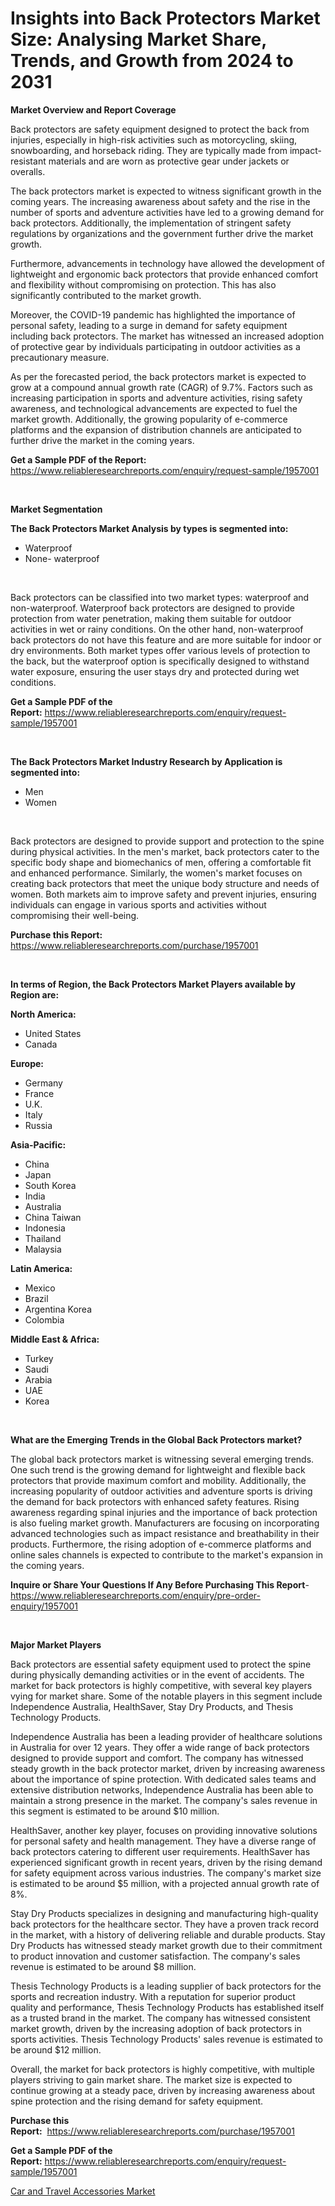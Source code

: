 <p><h1>Insights into Back Protectors Market Size: Analysing Market Share, Trends, and Growth from 2024 to 2031</h1></p><p><strong>Market Overview and Report Coverage</strong></p>
<p><p>Back protectors are safety equipment designed to protect the back from injuries, especially in high-risk activities such as motorcycling, skiing, snowboarding, and horseback riding. They are typically made from impact-resistant materials and are worn as protective gear under jackets or overalls.</p><p>The back protectors market is expected to witness significant growth in the coming years. The increasing awareness about safety and the rise in the number of sports and adventure activities have led to a growing demand for back protectors. Additionally, the implementation of stringent safety regulations by organizations and the government further drive the market growth.</p><p>Furthermore, advancements in technology have allowed the development of lightweight and ergonomic back protectors that provide enhanced comfort and flexibility without compromising on protection. This has also significantly contributed to the market growth.</p><p>Moreover, the COVID-19 pandemic has highlighted the importance of personal safety, leading to a surge in demand for safety equipment including back protectors. The market has witnessed an increased adoption of protective gear by individuals participating in outdoor activities as a precautionary measure.</p><p>As per the forecasted period, the back protectors market is expected to grow at a compound annual growth rate (CAGR) of 9.7%. Factors such as increasing participation in sports and adventure activities, rising safety awareness, and technological advancements are expected to fuel the market growth. Additionally, the growing popularity of e-commerce platforms and the expansion of distribution channels are anticipated to further drive the market in the coming years.</p></p>
<p><strong>Get a Sample PDF of the Report:</strong> <a href="https://www.reliableresearchreports.com/enquiry/request-sample/1957001">https://www.reliableresearchreports.com/enquiry/request-sample/1957001</a></p>
<p>&nbsp;</p>
<p><strong>Market Segmentation</strong></p>
<p><strong>The Back Protectors Market Analysis by types is segmented into:</strong></p>
<p><ul><li>Waterproof</li><li>None- waterproof</li></ul></p>
<p>&nbsp;</p>
<p><p>Back protectors can be classified into two market types: waterproof and non-waterproof. Waterproof back protectors are designed to provide protection from water penetration, making them suitable for outdoor activities in wet or rainy conditions. On the other hand, non-waterproof back protectors do not have this feature and are more suitable for indoor or dry environments. Both market types offer various levels of protection to the back, but the waterproof option is specifically designed to withstand water exposure, ensuring the user stays dry and protected during wet conditions.</p></p>
<p><strong>Get a Sample PDF of the Report:</strong>&nbsp;<a href="https://www.reliableresearchreports.com/enquiry/request-sample/1957001">https://www.reliableresearchreports.com/enquiry/request-sample/1957001</a></p>
<p>&nbsp;</p>
<p><strong>The Back Protectors Market Industry Research by Application is segmented into:</strong></p>
<p><ul><li>Men</li><li>Women</li></ul></p>
<p>&nbsp;</p>
<p><p>Back protectors are designed to provide support and protection to the spine during physical activities. In the men's market, back protectors cater to the specific body shape and biomechanics of men, offering a comfortable fit and enhanced performance. Similarly, the women's market focuses on creating back protectors that meet the unique body structure and needs of women. Both markets aim to improve safety and prevent injuries, ensuring individuals can engage in various sports and activities without compromising their well-being.</p></p>
<p><strong>Purchase this Report:</strong>&nbsp; <a href="https://www.reliableresearchreports.com/purchase/1957001">https://www.reliableresearchreports.com/purchase/1957001</a></p>
<p>&nbsp;</p>
<p><strong>In terms of Region, the Back Protectors Market Players available by Region are:</strong></p>
<p>
    <p> <strong> North America: </strong>
        <ul>
            <li>United States</li>
            <li>Canada</li>
        </ul>
        </p> 
    <p> <strong> Europe: </strong>
        <ul>
            <li>Germany</li>
            <li>France</li>
            <li>U.K.</li>
            <li>Italy</li>
            <li>Russia</li>
        </ul>
        </p> 
    <p> <strong> Asia-Pacific: </strong>
        <ul>
            <li>China</li>
            <li>Japan</li>
            <li>South Korea</li>
            <li>India</li>
            <li>Australia</li>
            <li>China Taiwan</li>
            <li>Indonesia</li>
            <li>Thailand</li>
            <li>Malaysia</li>
        </ul>
        </p> 
    <p> <strong> Latin America: </strong>
        <ul>
            <li>Mexico</li>
            <li>Brazil</li>
            <li>Argentina Korea</li>
            <li>Colombia</li>
        </ul>
        </p> 
    <p> <strong> Middle East & Africa: </strong>
        <ul>
            <li>Turkey</li>
            <li>Saudi</li>
            <li>Arabia</li>
            <li>UAE</li>
            <li>Korea</li>
        </ul>
    </p>
    </p>
<p>&nbsp;</p>
<p><strong>What are the Emerging Trends in the Global Back Protectors market?</strong></p>
<p><p>The global back protectors market is witnessing several emerging trends. One such trend is the growing demand for lightweight and flexible back protectors that provide maximum comfort and mobility. Additionally, the increasing popularity of outdoor activities and adventure sports is driving the demand for back protectors with enhanced safety features. Rising awareness regarding spinal injuries and the importance of back protection is also fueling market growth. Manufacturers are focusing on incorporating advanced technologies such as impact resistance and breathability in their products. Furthermore, the rising adoption of e-commerce platforms and online sales channels is expected to contribute to the market's expansion in the coming years.</p></p>
<p><strong>Inquire or Share Your Questions If Any Before Purchasing This Report</strong>- <a href="https://www.reliableresearchreports.com/enquiry/pre-order-enquiry/1957001">https://www.reliableresearchreports.com/enquiry/pre-order-enquiry/1957001</a></p>
<p>&nbsp;</p>
<p><strong>Major Market Players</strong></p>
<p><p>Back protectors are essential safety equipment used to protect the spine during physically demanding activities or in the event of accidents. The market for back protectors is highly competitive, with several key players vying for market share. Some of the notable players in this segment include Independence Australia, HealthSaver, Stay Dry Products, and Thesis Technology Products.</p><p>Independence Australia has been a leading provider of healthcare solutions in Australia for over 12 years. They offer a wide range of back protectors designed to provide support and comfort. The company has witnessed steady growth in the back protector market, driven by increasing awareness about the importance of spine protection. With dedicated sales teams and extensive distribution networks, Independence Australia has been able to maintain a strong presence in the market. The company's sales revenue in this segment is estimated to be around $10 million.</p><p>HealthSaver, another key player, focuses on providing innovative solutions for personal safety and health management. They have a diverse range of back protectors catering to different user requirements. HealthSaver has experienced significant growth in recent years, driven by the rising demand for safety equipment across various industries. The company's market size is estimated to be around $5 million, with a projected annual growth rate of 8%.</p><p>Stay Dry Products specializes in designing and manufacturing high-quality back protectors for the healthcare sector. They have a proven track record in the market, with a history of delivering reliable and durable products. Stay Dry Products has witnessed steady market growth due to their commitment to product innovation and customer satisfaction. The company's sales revenue is estimated to be around $8 million.</p><p>Thesis Technology Products is a leading supplier of back protectors for the sports and recreation industry. With a reputation for superior product quality and performance, Thesis Technology Products has established itself as a trusted brand in the market. The company has witnessed consistent market growth, driven by the increasing adoption of back protectors in sports activities. Thesis Technology Products' sales revenue is estimated to be around $12 million.</p><p>Overall, the market for back protectors is highly competitive, with multiple players striving to gain market share. The market size is expected to continue growing at a steady pace, driven by increasing awareness about spine protection and the rising demand for safety equipment.</p></p>
<p><strong>Purchase this Report:</strong>&nbsp;&nbsp;<a href="https://www.reliableresearchreports.com/purchase/1957001">https://www.reliableresearchreports.com/purchase/1957001</a></p>
<p></p>
<p><strong>Get a Sample PDF of the Report:</strong>&nbsp;<a href="https://www.reliableresearchreports.com/enquiry/request-sample/1957001">https://www.reliableresearchreports.com/enquiry/request-sample/1957001</a></p>
<p><p><a href="https://github.com/Paul14Anderson63/Market-Research-Report-List-1/blob/main/car-and-travel-accessories-market.md">Car and Travel Accessories Market</a></p></p>